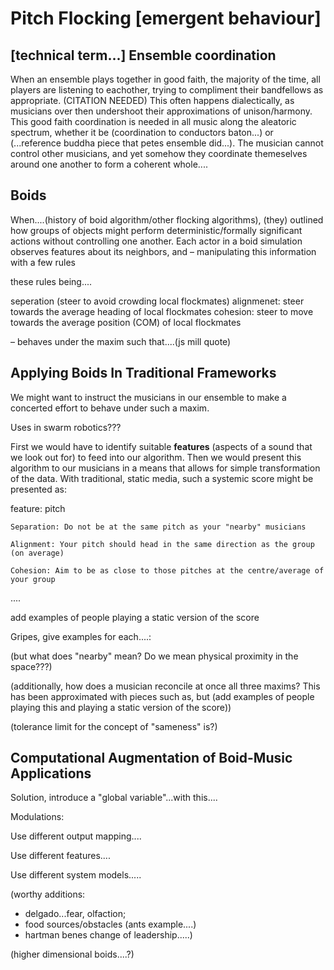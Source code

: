 # Pitch Flocking [emergent behaviour]


## [technical term...] Ensemble coordination

When an ensemble plays together in good faith, the majority of the time, all players are listening to eachother, trying to compliment their bandfellows as appropriate. (CITATION NEEDED) This often happens dialectically, as musicians over then undershoot their approximations of unison/harmony. This good faith coordination is needed in all music along the aleatoric spectrum, whether it be (coordination to conductors baton...) or (...reference buddha piece that petes ensemble did...). The musician cannot control other musicians, and yet somehow they coordinate themeselves around one another to form a coherent whole....

## Boids

When....(history of boid algorithm/other flocking algorithms), (they) outlined how groups of objects might perform deterministic/formally significant actions without controlling one another. Each actor in a boid simulation observes features about its neighbors, and – manipulating this information with a few rules 

these rules being....

seperation (steer to avoid crowding local flockmates)
alignmenet: steer towards the average heading of local flockmates
cohesion: steer to move towards the average position (COM) of local flockmates

– behaves under the maxim such that....(js mill quote)

## Applying Boids In Traditional Frameworks

We might want to instruct the musicians in our ensemble to make a concerted effort to behave under such a maxim. 

Uses in swarm robotics???

First we would have to identify suitable **features** (aspects of a sound that we look out for) to feed into our algorithm. Then we would present this algorithm to our musicians in a means that allows for simple transformation of the data. With traditional, static media, such a systemic score might be presented as:

feature: pitch

    Separation: Do not be at the same pitch as your "nearby" musicians

    Alignment: Your pitch should head in the same direction as the group (on average)

    Cohesion: Aim to be as close to those pitches at the centre/average of your group

....

add examples of people playing a static version of the score



Gripes, give examples for each....:

(but what does "nearby" mean? Do we mean physical proximity in the space???)

(additionally, how does a musician reconcile at once all three maxims? This has been approximated with pieces such as, but (add examples of people playing this and playing a static version of the score))

(tolerance limit for the concept of "sameness" is?)



## Computational Augmentation of Boid-Music Applications 


Solution, introduce a "global variable"...with this....



Modulations:

Use different output mapping....

Use different features....

Use different system models.....

(worthy additions: 
- delgado...fear, olfaction; 
- food sources/obstacles (ants example....)
- hartman benes change of leadership.....)

(higher dimensional boids....?)